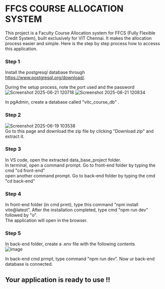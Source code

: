 # FFCS COURSE ALLOCATION SYSTEM
This project is a Faculty Course Allocation system for FFCS (Fully Flexible Credit System), built exclusively for VIT Chennai. It makes the allocation process easier and simple. Here is the step by step process how to accesss this application.  
### Step 1  
Install the postgresql database through https://www.postgresql.org/download/.  

During the setup process, note the port used and the password  
![Screenshot 2025-06-21 120718](https://github.com/user-attachments/assets/97d881b4-8a44-4d7a-8e52-792b04eb3755)
![Screenshot 2025-06-21 120834](https://github.com/user-attachments/assets/ac1f6592-3f9f-4a5b-9114-feb19697423e)

In pgAdmin, create a database called "vitc_course_db" . 
### Step 2
![Screenshot 2025-06-19 103538](https://github.com/user-attachments/assets/d8d4f087-e8b9-41a9-a0dc-aec8bc1e4c10)  
Go to this page and download the zip file by clicking "Download zip" and extract it.
### Step 3
In VS code, open the extracted data_base_project folder.  
In terminal, open a command prompt. Go to front-end folder by typing the cmd "cd front-end"  
open another command prompt. Go to back-end folder by typing the cmd "cd back-end"  
### Step 4
In front-end folder (in cmd prmt), type this command "npm install vite@latest". After the installation completed, type cmd "npm run dev" followed by "o".  
The application will open in the browser.
### Step 5
In back-end folder, create a .env file with the following contents  
![image](https://github.com/user-attachments/assets/247b59e1-6daf-4cf5-97ff-f29d54d69962)  

In back-end cmd prmpt, type command "npm run dev". Now ur back-end database is connected.

## Your application is ready to use !!
